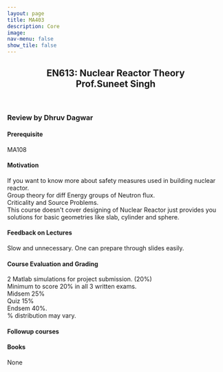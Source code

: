 ```yaml
---
layout: page
title: MA403
description: Core
image: 
nav-menu: false
show_tile: false
---
```


<!-- Main -->
<div id="main" class="alt">

<!-- One -->
<section id="one">
	<div class="inner">
		<header class="major">
			<h2>EN613: Nuclear Reactor Theory 
             <br>Prof.Suneet Singh</h2>
		</header>


<h3>Review by Dhruv Dagwar</h3>

<h4> Prerequisite</h4>
<p>MA108</p>


<h4>Motivation</h4>
<p>If you want to know more about safety measures used in building nuclear reactor.<br>
Group theory for diff Energy groups of Neutron flux.<br>
Criticality and Source Problems.<br>
This course doesn't cover designing of Nuclear Reactor just provides you solutions for basic geometries like slab, cylinder and sphere.</p>

<h4>Feedback on Lectures</h4>
<p>Slow and unnecessary. One can prepare through slides easily.</p>

<h4>Course Evaluation and Grading</h4>
<p>2 Matlab simulations for project submission. (20%)<br>
Minimum to score 20% in all 3 written exams.<br>
Midsem 25%<br>
Quiz 15%<br>
Endsem 40%.<br>
% distribution may vary. </p>

<h4>Followup courses</h4>
<p></p>

<h4> Books</h4>
<p>None</p>
